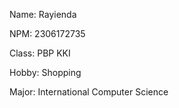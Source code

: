 Name: Rayienda

NPM: 2306172735

Class: PBP KKI

Hobby: Shopping

Major: International Computer Science 